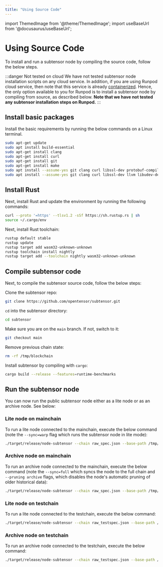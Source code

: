 ```yaml
---
title: "Using Source Code"
---
```

import ThemedImage from '@theme/ThemedImage';
import useBaseUrl from '@docusaurus/useBaseUrl';

# Using Source Code

To install and run a subtensor node by compiling the source code, follow the below steps.

:::danger Not tested on cloud 
We have not tested subtensor node installation scripts on any cloud service. In addition, if you are using Runpod cloud service, then note that this service is already [containerized](https://docs.runpod.io/pods/overview). Hence, the only option available to you for Runpod is to install a subtensor node by compiling from source, as described below. **Note that we have not tested any subtensor installation steps on Runpod.** 
:::

## Install basic packages

Install the basic requirements by running the below commands on a Linux terminal.

```bash title="On Linux"
sudo apt-get update 
sudo apt install build-essential
sudo apt-get install clang
sudo apt-get install curl 
sudo apt-get install git 
sudo apt-get install make
sudo apt install --assume-yes git clang curl libssl-dev protobuf-compiler
sudo apt install --assume-yes git clang curl libssl-dev llvm libudev-dev make protobuf-compiler
```

## Install Rust

Next, install Rust and update the environment by running the following commands:

```bash
curl --proto '=https' --tlsv1.2 -sSf https://sh.rustup.rs | sh
source ~/.cargo/env
```

Next, install Rust toolchain:

```bash
rustup default stable
rustup update
rustup target add wasm32-unknown-unknown
rustup toolchain install nightly
rustup target add --toolchain nightly wasm32-unknown-unknown
```

## Compile subtensor code 

Next, to compile the subtensor source code, follow the below steps:

Clone the subtensor repo:

```bash
git clone https://github.com/opentensor/subtensor.git
```

`cd` into the subtensor directory:

```bash
cd subtensor
```

Make sure you are on the `main` branch. If not, switch to it:

```bash
git checkout main
```

Remove previous chain state:

```bash
rm -rf /tmp/blockchain 
```

Install subtensor by compiling with `cargo`:

```bash
cargo build --release --features=runtime-benchmarks
```

## Run the subtensor node

You can now run the public subtensor node either as a lite node or as an archive node. See below:

### Lite node on mainchain 

To run a lite node connected to the mainchain, execute the below command (note the `--sync=warp` flag which runs the subtensor node in lite mode):

```bash title="With --sync=warp setting, for lite node"
./target/release/node-subtensor --chain raw_spec.json --base-path /tmp/blockchain --sync=warp --execution wasm --wasm-execution compiled --port 30333 --max-runtime-instances 64 --rpc-max-response-size 2048 --rpc-cors all --rpc-port 9933 --ws-port 9944 --bootnodes /dns/bootnode.finney.chain.opentensor.ai/tcp/30333/p2p/12D3KooWDe7g2JbNETiKypcKT1KsCEZJbTzEHCn8hpd4PHZ6pdz5 --ws-max-connections 16000 --no-mdns --in-peers 8000 --out-peers 8000 --prometheus-external --rpc-external --ws-external
``` 

### Archive node on mainchain

To run an archive node connected to the mainchain, execute the below command (note the `--sync=full` which syncs the node to the full chain and `--pruning archive` flags, which disables the node's automatic pruning of older historical data):

```bash title="With --sync=full and --pruning archive setting, for archive node"
./target/release/node-subtensor --chain raw_spec.json --base-path /tmp/blockchain --sync=full --pruning archive --execution wasm --wasm-execution compiled --port 30333 --max-runtime-instances 64 --rpc-max-response-size 2048 --rpc-cors all --rpc-port 9933 --ws-port 9944 --bootnodes /dns/bootnode.finney.chain.opentensor.ai/tcp/30333/p2p/12D3KooWDe7g2JbNETiKypcKT1KsCEZJbTzEHCn8hpd4PHZ6pdz5 --ws-max-connections 16000 --no-mdns --in-peers 8000 --out-peers 8000 --prometheus-external --rpc-external --ws-external
``` 

### Lite node on testchain 

To run a lite node connected to the testchain, execute the below command:

```bash title="With bootnodes set to testnet and --sync=warp setting, for lite node."
./target/release/node-subtensor --chain raw_testspec.json --base-path /tmp/blockchain --sync=warp --execution wasm --wasm-execution compiled --port 30333 --max-runtime-instances 64 --rpc-max-response-size 2048 --rpc-cors all --rpc-port 9933 --ws-port 9944 --bootnodes /dns/bootnode.test.finney.opentensor.ai/tcp/30333/p2p/12D3KooWPM4mLcKJGtyVtkggqdG84zWrd7Rij6PGQDoijh1X86Vr --ws-max-connections 16000 --no-mdns --in-peers 8000 --out-peers 8000 --prometheus-external --rpc-external --ws-external
``` 

### Archive node on testchain

To run an archive node connected to the testchain, execute the below command:

```bash title="With bootnodes set to testnet and --sync=full and --pruning archive setting, for archive node"
./target/release/node-subtensor --chain raw_testspec.json --base-path /tmp/blockchain --sync=full --pruning archive --execution wasm --wasm-execution compiled --port 30333 --max-runtime-instances 64 --rpc-max-response-size 2048 --rpc-cors all --rpc-port 9933 --ws-port 9944 --bootnodes /dns/bootnode.test.finney.opentensor.ai/tcp/30333/p2p/12D3KooWPM4mLcKJGtyVtkggqdG84zWrd7Rij6PGQDoijh1X86Vr --ws-max-connections 16000 --no-mdns --in-peers 8000 --out-peers 8000 --prometheus-external --rpc-external --ws-external
``` 
